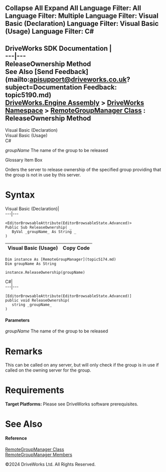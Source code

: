        

 Collapse All Expand All  Language Filter: All  Language Filter: Multiple  Language Filter: Visual Basic (Declaration) Language Filter: Visual Basic (Usage) Language Filter: C#  
---  
DriveWorks SDK Documentation  |   
---|---  
ReleaseOwnership Method   
See Also [Send Feedback](mailto:apisupport@driveworks.co.uk?subject=Documentation Feedback: topic5190.md)  
[DriveWorks.Engine Assembly](topic2156.md) > [DriveWorks Namespace](topic2159.md) > [RemoteGroupManager Class](topic5174.md) : ReleaseOwnership Method  
---  
  
Visual Basic (Declaration)    
Visual Basic (Usage)    
C# 

_groupName_
    The name of the group to be released

Glossary Item Box

Orders the server to release ownership of the specified group providing that the group is not in use by this server. 

# Syntax

Visual Basic (Declaration)|   
---|---  
      
    
    <EditorBrowsableAttribute(EditorBrowsableState.Advanced)>
    Public Sub ReleaseOwnership( _
       ByVal _groupName_ As String _
    )   
  
Visual Basic (Usage)| Copy Code  
---|---  
      
    
    Dim instance As [RemoteGroupManager](topic5174.md)
    Dim groupName As String
     
    instance.ReleaseOwnership(groupName)  
  
C#|   
---|---  
      
    
    [EditorBrowsableAttribute(EditorBrowsableState.Advanced)]
    public void ReleaseOwnership( 
       string _groupName_
    )  
  
#### Parameters

 _groupName_
    The name of the group to be released

# Remarks

This can be called on any server, but will only check if the group is in use if called on the owning server for the group.

# Requirements

**Target Platforms:** Please see DriveWorks software prerequisites.

# See Also

#### Reference

[RemoteGroupManager Class](topic5174.md)   
[RemoteGroupManager Members](topic5175.md)

©2024 DriveWorks Ltd. All Rights Reserved.
